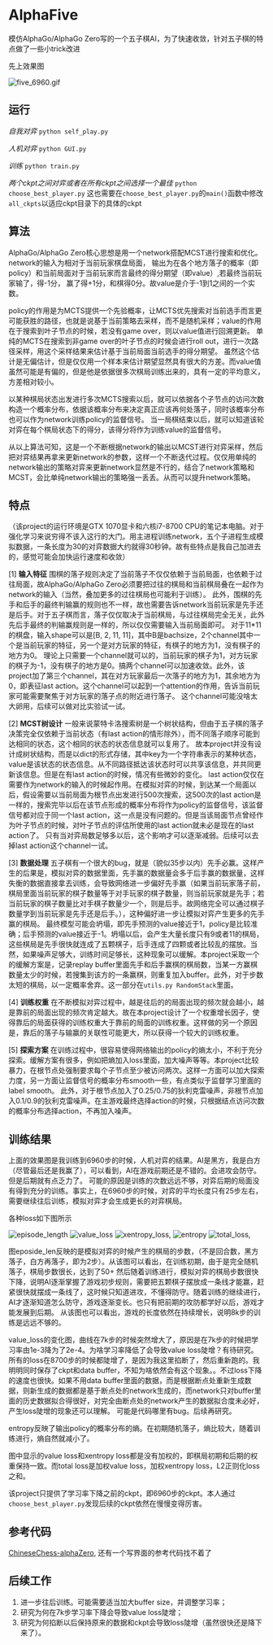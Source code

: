 # AlphaFive
模仿AlphaGo/AlphaGo Zero写的一个五子棋AI，为了快速收敛，针对五子棋的特点做了一些小trick改进

先上效果图

![five_6960.gif](https://github.com/GuoYi0/alphaFive/blob/master/tmp/five_6960.gif)

## 运行
*自我对弈* `python self_play.py`

*人机对弈* `python GUI.py`

*训练* `python train.py`

*两个ckpt之间对弈或者在所有ckpt之间选择一个最佳* `python choose_best_player.py`
这也需要在`choose_best_player.py`的`main()`函数中修改`all_ckpts`以适应ckpt目录下的具体的ckpt

## 算法
AlphaGo/AlphaGo Zero核心思想是用一个network搭配MCST进行搜索和优化。network的输入为相对于当前玩家棋盘局面，
输出为在各个地方落子的概率（即policy）和当前局面对于当前玩家而言最终的得分期望（即value）,若最终当前玩家输了，得-1分，
赢了得+1分，和棋得0分。故value是介于-1到1之间的一个实数。

policy的作用是为MCTS提供一个先验概率，让MCTS优先搜索对当前选手而言更可能获胜的路径，也就是说基于当前策略去采样，而不是随机采样；value的作用在于搜索到叶子节点的时候，若没有game over，则以value值进行回溯更新。
单纯的MCTS在搜索到非game over的叶子节点的时候会进行roll out，进行一次路径采样，用这个采样结果来估计基于当前局面当前选手的得分期望。
虽然这个估计是无偏估计，但是仅仅用一个样本来估计期望显然具有很大的方差。而value值虽然可能是有偏的，但是他是依据很多次棋局训练出来的，具有一定的平均意义，方差相对较小。

以某种棋局状态出发进行多次MCTS搜索以后，就可以依据各个子节点的访问次数构造一个概率分布，依据该概率分布来决定真正应该再何处落子，同时该概率分布也可以作为network训练policy的监督信号。
当一局棋结束以后，就可以知道该轮对弈在每个棋局状态下的得分，该得分将作为训练value的监督信号。

从以上算法可知，这是一个不断根据network的输出以MCST进行对弈采样，然后把对弈结果再拿来更新network的参数，这样一个不断迭代过程。仅仅用单纯的network输出的策略对弈来更新network显然是不行的，结合了network策略和MCST，会比单纯network输出的策略强一丢丢。从而可以提升network策略。

## 特点
（该project的运行环境是GTX 1070显卡和六核i7-8700 CPU的笔记本电脑。对于强化学习来说穷得不该入这行的大门。用主进程训练network，五个子进程生成模拟数据，一条长度为30的对弈数据大约就得30秒钟。故有些特点是我自己加进去的，感觉可能会加快运行速度和收敛）

[1] **输入特征**  围棋的落子规则决定了当前落子不仅仅依赖于当前局面，也依赖于过往局面，故AlphaGo/AlphaGo Zero必须要把过往的棋局和当前棋局叠在一起作为network的输入（当然，叠加更多的过往棋局也可能利于训练）。
此外，围棋的先手和后手的最终判输赢的规则也不一样，故也需要告诉network当前玩家是先手还是后手。对于五子棋而言，落子仅仅取决于当前棋局，与过往棋局完全无关，此外先后手最终的判输赢规则是一样的，所以仅仅需要输入当前局面即可。
对于11*11的棋盘，输入shape可以是[B, 2, 11, 11]，其中B是bachsize，2个channel其中一个是当前玩家的特征，另一个是对方玩家的特征，有棋子的地方为1，没有棋子的地方为0。
理论上只需要一个channel就可以的，当前玩家的棋子为1，对方玩家的棋子为-1，没有棋子的地方是0。搞两个channel可以加速收敛。此外，该project加了第三个channel，其在对方玩家最后一次落子的地方为1，其余地方为0，即表征last action。这个channel可以起到一个attention的作用，告诉当前玩家可能需要聚焦于对方玩家的落子点的附近进行落子。
这个channel可能没啥太大卵用，后续可以做对比实验试一试。

[2] **MCST树设计**  一般来说蒙特卡洛搜索树是一个树状结构，但由于五子棋的落子决策完全仅依赖于当前状态（有last action的情形除外），而不同落子顺序可能到达相同的状态，这个相同的状态的状态信息就可以复用了。
故本project并没有设计成树状结构，而是以dict的形式存储，其中key为一个字符串表示的某种状态，value是该状态的状态信息。从不同路径抵达该状态时可以共享该信息，并共同更新该信息。但是在有last action的时候，情况有些微妙的变化。
last action仅仅在需要作为network的输入的时候起作用。在模拟对弈的时候，到达某一个局面以后，假设需要以当前局面为根节点出发进行500次搜索，这500次的last action是一样的，搜索完毕以后在该节点形成的概率分布将作为policy的监督信号，该监督信号都对应于同一个last action，这一点是没有问题的。但是当该局面节点曾经作为叶子节点的时候，对叶子节点的评估所使用的last action就未必是现在的last action了。
只有当对弈局数足够多以后，这个影响才可以逐渐减弱。后续可以去掉last action这个channel一试。

[3] **数据处理** 五子棋有一个很大的bug，就是（貌似35步以内）先手必赢。这样产生的后果是，模拟对弈的数据里面，先手赢的数据量会多于后手赢的数据量，这样失衡的数据直接拿去训练，会导致网络进一步偏好先手赢（如果当前玩家落子前，棋局里面当前玩家的棋子数量等于对手玩家的棋子数量，则当前玩家就是先手；若当前玩家的棋子数量比对手棋子数量少一个，则是后手。故网络完全可以通过棋子数量学到当前玩家是先手还是后手。），这种偏好进一步让模拟对弈产生更多的先手赢的棋局。
最终模型可能会坍塌，即先手预测的value接近于1，policy是比较准确；后手预测的value接近于-1。坍塌以后，会产生大量长度只有9或者11的棋局，这些棋局是先手很快就连成了五颗棋子，后手连成了四颗或者比较乱的摆放。当然，如果噪声足够大，训练时间足够长，这种现象可以缓解。本project采取一个的缓解方案是，记录replay buffer里面先手和后手赢棋的棋局数，当某一方赢棋数量太少的时候，若搜集到该方的一条赢棋，则重复加入buffer。此外，对于步数太短的棋局，以一定概率舍弃。这一部分在`utils.py RandomStack`里面。

[4] **训练权重** 在不断模拟对弈过程中，越是往后的的局面出现的频次就会越小，越是靠前的局面出现的频次肯定越大。故在本project设计了一个权重增长因子，使得靠后的局面获得的训练权重大于靠前的局面的训练权重。这样做的另一个原因是，靠后的落子与输赢的关联性可能更大，所以获得一个较大的训练权重。

[5] **探索方案** 在训练过程中，很容易使得网络输出的policy的熵太小，不利于充分探索。缓解方案有很多，例如把熵加入loss里面，加大噪声等等。本project比较暴力，在根节点处强制要求每个子节点至少被访问两次。这样一方面可以加大探索力度，另一方面让监督信号的概率分布smooth一些，有点类似于监督学习里面的label smooth。
此外，对于根节点加入了0.25/0.75的狄利克雷噪声，非根节点加入0.1/0.9的狄利克雷噪声。在主游戏最终选择action的时候，只根据结点访问次数的概率分布选择action，不再加入噪声。



## 训练结果
上面的效果图是我训练到6960步的时候，人机对弈的结果。AI是黑方，我是白方（尽管最后还是我赢了），可以看到，AI在游戏前期还是不错的。会进攻会防守。但是后期就有点乏力了。
可能的原因是训练的次数远远不够，对弈后期的局面没有得到充分的训练。事实上，在6960步的时候，对弈的平均长度只有25步左右，需要继续往后训练，模拟对弈才会生成更长的对弈棋局。

各种loss如下图所示

![episode_length](https://github.com/GuoYi0/alphaFive/blob/master/tmp/episode_length.jpg) 
![value_loss](https://github.com/GuoYi0/alphaFive/blob/master/tmp/value_loss.jpg)
![xentropy_loss](https://github.com/GuoYi0/alphaFive/blob/master/tmp/xentropy_loss.jpg),
![entropy](https://github.com/GuoYi0/alphaFive/blob/master/tmp/entropy.jpg)
![total_loss](https://github.com/GuoYi0/alphaFive/blob/master/tmp/total_loss.jpg),

图eposide_len反映的是模拟对弈的时候产生的棋局的步数，（不是回合数，黑方落子，白方再落子，即为2步）。从该图可以看出，在训练初期，由于是完全随机落子，棋局步数很长，达到了50+
然后随着训练进行，模拟对弈的棋局步数很快下降，说明AI逐渐掌握了游戏初步规则，需要把五颗棋子摆放成一条线才能赢，赶紧很快就摆成一条线了，这时候只知道进攻，不懂得防守。随着训练的继续进行，AI才逐渐知道怎么防守，游戏逐渐变长。也只有把前期的攻防都学好以后，游戏才能发展到后期。
从该图也可以看出，游戏的长度依然在持续增长，说明8k步的训练是远远不够的。

value_loss的变化图，曲线在7k步的时候突然增大了，原因是在7k步的时候把学习率由1e-3降为了2e-4。为啥学习率降低了会导致value loss陡增？有待研究。
所有的loss在8700步的时候都陡增了，是因为我这里掐断了，然后重新跑的。我明明同时保存了ckpt和data buffer，不知为啥依然会有这个现象。。不过loss下降的速度也很快。如果不用data buffer里面的数据，而是根据断点处重新生成数据，则新生成的数据都是基于断点处的network生成的，而network只对buffer里面的历史数据拟合得很好，对完全由断点处的network产生的数据拟合度未必好，产生loss陡增的现象还可以理解。
可能是代码哪里有bug。后续再研究。

entropy反映了输出policy的概率分布的熵。在初期随机落子，熵比较大，随着训练进行，熵自然就减小了。

图中显示的value loss和xentropy loss都是没有加权的，即棋局初期和后期的权重保持一致。而total loss是加权value loss，加权xentropy loss，L2正则化loss之和。

该project只提供了学习率下降之前的ckpt，即6960步的ckpt。本人通过`choose_best_player.py`发现后续的ckpt依然在慢慢变得厉害。


## 参考代码
 [ChineseChess-alphaZero](https://github.com/NeymarL/ChineseChess-AlphaZero), 还有一个写界面的参考代码找不着了

## 后续工作
1. 进一步往后训练。可能需要适当加大buffer size，并调整学习率；
2. 研究为何在7k步学习率下降会导致value loss陡增；
3. 研究为何掐断以后保持原来的数据和ckpt会导致loss陡增（虽然很快还是降下来了）。
